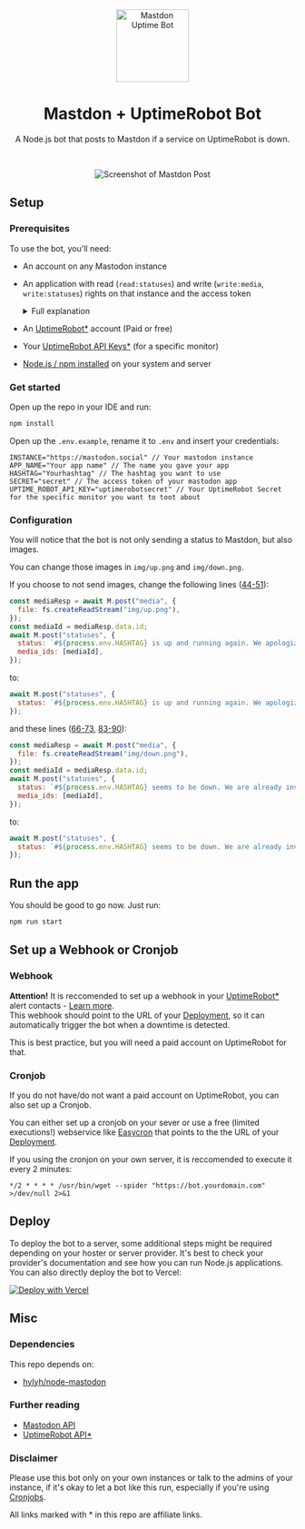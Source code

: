 <div align="center">
<img src="https://user-images.githubusercontent.com/4144601/220859980-3977252f-a091-485e-ab16-bea32bc66b58.svg" alt="Mastdon Uptime Bot" width="128">

# Mastdon + UptimeRobot Bot

A Node.js bot that posts to Mastdon if a service on UptimeRobot is down.

<br/>

![Screenshot of Mastdon Post](https://user-images.githubusercontent.com/4144601/220864964-7afcef23-950a-4f06-a15e-2fe4d3c30989.png)
</div>

## Setup 
### Prerequisites
To use the bot, you'll need:
* An account on any Mastodon instance

* An application with read (`read:statuses`) and write (`write:media`, `write:statuses`) rights on that instance and the access token
  <details><summary>Full explanation</summary>
  Go to your Mastdon Instance. Then go to Preferences -> Development -> New application -> Enter your application name and apply the following settings:<br />
  <img width="450" alt="Rights" src="https://user-images.githubusercontent.com/4144601/220865942-2530cea0-2911-4ddd-998b-f0da0cae307a.png"></details>
  
* An [UptimeRobot*](https://uptimerobot.com/?rid=b61ec8a31b3087) account (Paid or free)
* Your [UptimeRobot API Keys*](https://uptimerobot.com/api/?rid=b61ec8a31b3087) (for a specific monitor)
* [Node.js / npm installed](https://docs.npmjs.com/downloading-and-installing-node-js-and-npm) on your system and server

### Get started 
Open up the repo in your IDE and run:
````bash
npm install
````

Open up the `.env.example`, rename it to `.env` and insert your credentials:
````.env
INSTANCE="https://mastodon.social" // Your mastodon instance
APP_NAME="Your app name" // The name you gave your app
HASHTAG="Yourhashtag" // The hashtag you want to use
SECRET="secret" // The access token of your mastodon app
UPTIME_ROBOT_API_KEY="uptimerobotsecret" // Your UptimeRobot Secret for the specific monitor you want to toot about
````

### Configuration
You will notice that the bot is not only sending a status to Mastdon, but also images. 

You can change those images in `img/up.png` and `img/down.png`. 

If you choose to not send images, change the following lines ([44-51](https://github.com/JokeNetwork/mastodon-uptime-bot/blob/main/app.js#L44-L51)):
````javascript
const mediaResp = await M.post("media", {
  file: fs.createReadStream("img/up.png"),
});
const mediaId = mediaResp.data.id;
await M.post("statuses", {
  status: `#${process.env.HASHTAG} is up and running again. We apologize for any inconvenience.`,
  media_ids: [mediaId],
});
````
to:
````javascript
await M.post("statuses", {
  status: `#${process.env.HASHTAG} is up and running again. We apologize for any inconvenience.`
});
````
and these lines ([66-73](https://github.com/JokeNetwork/mastodon-uptime-bot/blob/main/app.js#L66-L73), [83-90](https://github.com/JokeNetwork/mastodon-uptime-bot/blob/main/app.js#L83-L90)):
````javascript
const mediaResp = await M.post("media", {
  file: fs.createReadStream("img/down.png"),
});
const mediaId = mediaResp.data.id;
await M.post("statuses", {
  status: `#${process.env.HASHTAG} seems to be down. We are already investigating it.`,
  media_ids: [mediaId],
});
````
to:
````javascript
await M.post("statuses", {
  status: `#${process.env.HASHTAG} seems to be down. We are already investigating it.`
});
````

## Run the app
You should be good to go now. Just run:
````bash
npm run start 
````

## Set up a Webhook or Cronjob
### Webhook
**Attention!**
It is reccomended to set up a webhook in your [UptimeRobot*](https://uptimerobot.com/?rid=b61ec8a31b3087) alert contacts - [Learn more](https://blog.uptimerobot.com/web-hook-alert-contacts-new-feature/).
<br />This webhook should point to the URL of your [Deployment](#deploy), so it can automatically trigger the bot when a downtime is detected. 

This is best practice, but you will need a paid account on UptimeRobot for that. 

### Cronjob
If you do not have/do not want a paid account on UptimeRobot, you can also set up a Cronjob. 

You can either set up a cronjob on your sever or use a free (limited executions!) webservice like [Easycron](https://www.easycron.com) that points to the the URL of your [Deployment](#deploy).

If you using the cronjon on your own server, it is reccomended to execute it every 2 minutes:
````crontab
*/2 * * * * /usr/bin/wget --spider "https://bot.yourdomain.com" >/dev/null 2>&1
````

## Deploy
To deploy the bot to a server, some additional steps might be required depending on your hoster or server provider.
It's best to check your provider's documentation and see how you can run Node.js applications. 
You can also directly deploy the bot to Vercel:

[![Deploy with Vercel](https://vercel.com/button)](https://vercel.com/new/clone?repository-url=https%3A%2F%2Fgithub.com%2FJokeNetwork%2Fmastodon-uptime-bot&env=INSTANCE,APP_NAME,HASHTAG,SECRET,UPTIME_ROBOT_API_KEY&envDescription=API%20Keys%20and%20variables%20needed%20to%20deploy%20the%20bot.&envLink=https%3A%2F%2Fgithub.com%2FJokeNetwork%2Fmastodon-uptime-bot%2FREADME.md%23get-started&redirect-url=https%3A%2F%2Fgithub.com%2FJokeNetwork%2Fmastodon-uptime-bot)

## Misc
### Dependencies
This repo depends on:
* [hylyh/node-mastodon](https://github.com/hylyh/node-mastodon)

### Further reading
* [Mastodon API](https://docs.joinmastodon.org/api/)
* [UptimeRobot API*](https://uptimerobot.com/api/?rid=b61ec8a31b3087)

### Disclaimer
Please use this bot only on your own instances or talk to the admins of your instance, if it's okay to let a bot like this run, especially if you're using [Cronjobs](#cronjob).

All links marked with * in this repo are affiliate links.
